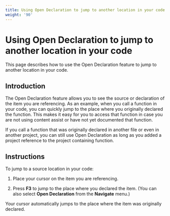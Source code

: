 ```yaml
---
title: Using Open Declaration to jump to another location in your code
weight: '90'
---
```


# Using Open Declaration to jump to another location in your code

This page describes how to use the Open Declaration feature to jump to another location in your code.

## Introduction

The Open Declaration feature allows you to see the source or declaration of the item you are referencing. As an example, when you call a function in your code, you can quickly jump to the place where you originally declared the function. This makes it easy for you to access that function in case you are not using content assist or have not yet documented that function.

If you call a function that was originally declared in another file or even in another project, you can still use Open Declaration as long as you added a project reference to the project containing function.

## Instructions

To jump to a source location in your code:

1. Place your cursor on the item you are referencing.

2. Press **F3** to jump to the place where you declared the item. (You can also select **Open Declaration** from the **Navigate** menu.)

Your cursor automatically jumps to the place where the item was originally declared.
